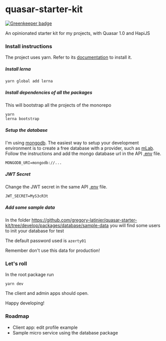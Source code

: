 # quasar-starter-kit

[![Greenkeeper badge](https://badges.greenkeeper.io/gregory-latinier/quasar-starter-kit.svg)](https://greenkeeper.io/)

An opinionated starter kit for my projects, with Quasar 1.0 and HapiJS

### Install instructions

The project uses yarn. Refer to its [documentation](https://yarnpkg.com/en/docs/install) to install it.

##### Install lerna

```
yarn global add lerna
```

##### Install dependencies of all the packages
This will bootstrap all the projects of the monorepo

```
yarn
lerna bootstrap
```

##### Setup the database

I'm using [mongodb](https://www.mongodb.com/). The easiest way to setup your development environment is to create a free database with a provider, such as [mLab](https://mlab.com/). Follow the instructions and add the mongo database url in the API [.env](https://github.com/gregory-latinier/quasar-starter-kit/blob/develop/packages/api/.env.example) file.

```
MONGODB_URI=mongodb://...
```

##### JWT Secret

Change the JWT secret in the same API [.env](https://github.com/gregory-latinier/quasar-starter-kit/blob/develop/packages/api/.env.example) file.

```
JWT_SECRET=MyS3cR3t
```

##### Add some sample data
In the folder https://github.com/gregory-latinier/quasar-starter-kit/tree/develop/packages/database/sample-data you will find some users to init your database for test

The default password used is `azerty01`

Remember don't use this data for production!

### Let's roll

In the root package run

```
yarn dev
```

The client and admin apps should open.

Happy developing!

### Roadmap

- Client app: edit profile example
- Sample micro service using the database package
